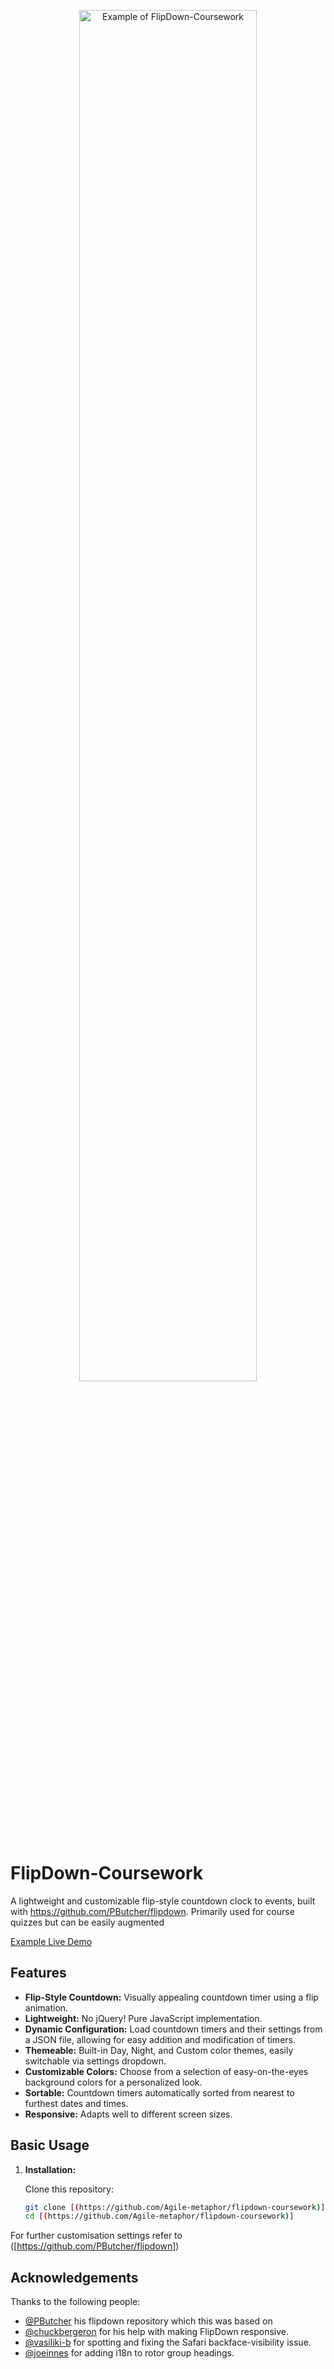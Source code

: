 <span style="text-align:center;display:block;width:100%;"><img src="[(https://imgur.com/a/M2vM9ro)]" style="width:75%" title="Example of FlipDown-Coursework" style="width: 500px;text-align:center"></span>

# FlipDown-Coursework

A lightweight and customizable flip-style countdown clock to events, built with https://github.com/PButcher/flipdown.
Primarily used for course quizzes but can be easily augmented

[Example Live Demo]([https://coursework-countdown-13050304098.us-central1.run.app])

## Features

- **Flip-Style Countdown:** Visually appealing countdown timer using a flip animation.
- **Lightweight:** No jQuery! Pure JavaScript implementation.
- **Dynamic Configuration:** Load countdown timers and their settings from a JSON file, allowing for easy addition and modification of timers.
- **Themeable:** Built-in Day, Night, and Custom color themes, easily switchable via settings dropdown.
- **Customizable Colors:** Choose from a selection of easy-on-the-eyes background colors for a personalized look.
- **Sortable:** Countdown timers automatically sorted from nearest to furthest dates and times.
- **Responsive:** Adapts well to different screen sizes.

## Basic Usage

1. **Installation:**

   Clone this repository:

   ```bash
   git clone [(https://github.com/Agile-metaphor/flipdown-coursework)]
   cd [(https://github.com/Agile-metaphor/flipdown-coursework)]
For further customisation settings refer to ([https://github.com/PButcher/flipdown])

## Acknowledgements

Thanks to the following people:
- [@PButcher]([https://github.com/PButcher]) his flipdown repository which this was based on
- [@chuckbergeron](https://github.com/chuckbergeron) for his help with making FlipDown responsive.
- [@vasiliki-b](https://github.com/vasiliki-b) for spotting and fixing the Safari backface-visibility issue.
- [@joeinnes](https://github.com/joeinnes) for adding i18n to rotor group headings.
